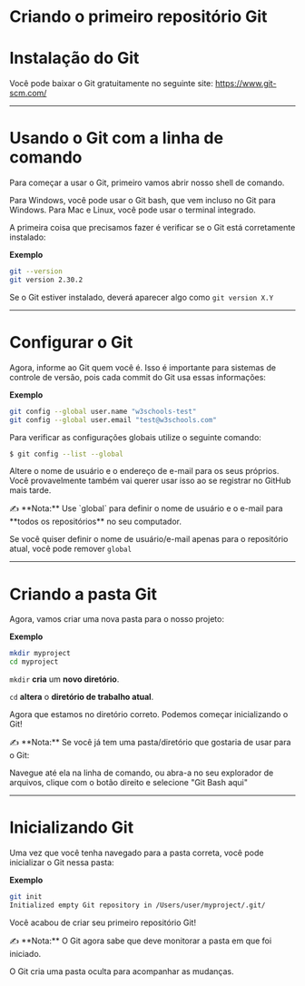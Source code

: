 # Criando o primeiro repositório Git

# Instalação do Git

Você pode baixar o Git gratuitamente no seguinte site: https://www.git-scm.com/

---

# Usando o Git com a linha de comando

Para começar a usar o Git, primeiro vamos abrir nosso shell de comando.

Para Windows, você pode usar o Git bash, que vem incluso no Git para Windows. Para Mac e Linux, você pode usar o terminal integrado.

A primeira coisa que precisamos fazer é verificar se o Git está corretamente instalado:

**Exemplo**

```bash
git --version
git version 2.30.2
```

Se o Git estiver instalado, deverá aparecer algo como `git version X.Y`

---

# Configurar o Git

Agora, informe ao Git quem você é. Isso é importante para sistemas de controle de versão, pois cada commit do Git usa essas informações:

**Exemplo**

```bash
git config --global user.name "w3schools-test"
git config --global user.email "test@w3schools.com"
```

Para verificar as configurações globais utilize o seguinte comando:

```bash
$ git config --list --global
```

Altere o nome de usuário e o endereço de e-mail para os seus próprios. Você provavelmente também vai querer usar isso ao se registrar no GitHub mais tarde.

<aside>
✍️ **Nota:** Use `global` para definir o nome de usuário e o e-mail para **todos os repositórios** no seu computador.

Se você quiser definir o nome de usuário/e-mail apenas para o repositório atual, você pode remover `global`

</aside>

---

# Criando a pasta Git

Agora, vamos criar uma nova pasta para o nosso projeto:

**Exemplo**

```bash
mkdir myproject 
cd myproject
```

`mkdir` **cria** um **novo diretório**.

`cd` **altera** o **diretório de trabalho atual**.

Agora que estamos no diretório correto. Podemos começar inicializando o Git!

<aside>
✍️ **Nota:** Se você já tem uma pasta/diretório que gostaria de usar para o Git:

Navegue até ela na linha de comando, ou abra-a no seu explorador de arquivos, clique com o botão direito e selecione "Git Bash aqui"

</aside>

---

# Inicializando Git

Uma vez que você tenha navegado para a pasta correta, você pode inicializar o Git nessa pasta:

**Exemplo**

```bash
git init
Initialized empty Git repository in /Users/user/myproject/.git/
```

Você acabou de criar seu primeiro repositório Git!

<aside>
✍️ **Nota:** O Git agora sabe que deve monitorar a pasta em que foi iniciado.

O Git cria uma pasta oculta para acompanhar as mudanças.

</aside>
